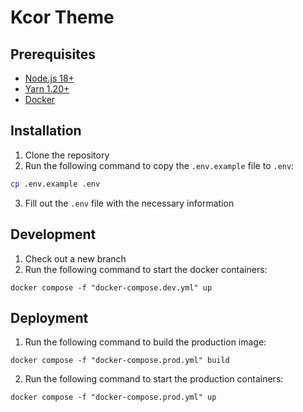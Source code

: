 # Kcor Theme

## Prerequisites

- [Node.js 18+](https://nodejs.org/en/)
- [Yarn 1.20+](https://yarnpkg.com/)
- [Docker](https://www.docker.com/)

## Installation

1. Clone the repository
2. Run the following command to copy the `.env.example` file to `.env`:

```bash
cp .env.example .env
```

3. Fill out the `.env` file with the necessary information


## Development

1. Check out a new branch
2. Run the following command to start the docker containers:

```
docker compose -f "docker-compose.dev.yml" up
```

## Deployment

1. Run the following command to build the production image:

```
docker compose -f "docker-compose.prod.yml" build
```

2. Run the following command to start the production containers:

```
docker compose -f "docker-compose.prod.yml" up
```